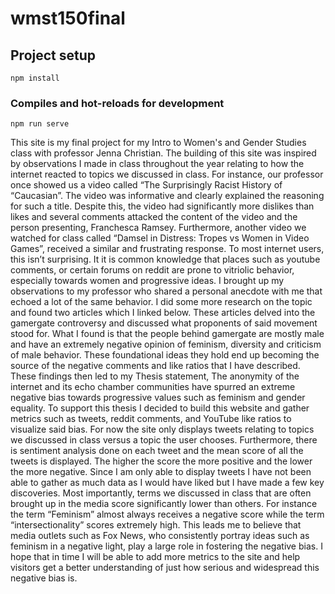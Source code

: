 # wmst150final

## Project setup
```
npm install
```

### Compiles and hot-reloads for development
```
npm run serve
```
This site is my final project for my Intro to Women's and Gender Studies class with professor Jenna Christian. The building of this site was inspired by observations I made in class throughout the year relating to how the internet reacted to topics we discussed in class. For instance, our professor once showed us a video called “The Surprisingly Racist History of “Caucasian”. The video was informative and clearly explained the reasoning for such a title. Despite this, the video had significantly more dislikes than likes and several comments attacked the content of the video and the person presenting, Franchesca Ramsey. Furthermore, another video we watched for class called “Damsel in Distress: Tropes vs Women in Video Games”, received a similar and frustrating response. To most internet users, this isn’t surprising. It it is common knowledge that places such as youtube comments, or certain forums on reddit are prone to vitriolic behavior, especially towards women and progressive ideas. I brought up my observations to my professor who shared a personal anecdote with me that echoed a lot of the same behavior. I did some more research on the topic and found two articles which I linked below. These articles delved into the gamergate controversy and discussed what proponents of said movement stood for. What I found is that the people behind gamergate are mostly male and have an extremely negative opinion of feminism, diversity and criticism of male behavior. These foundational ideas they hold end up becoming the source of the negative comments and like ratios that I have described. These findings then led to my Thesis statement, The anonymity of the internet and its echo chamber communities have spurred an extreme negative bias towards progressive values such as feminism and gender equality. To support this thesis I decided to build this website and gather metrics such as tweets, reddit comments, and YouTube like ratios to visualize said bias. For now the site only displays tweets relating to topics we discussed in class versus a topic the user chooses. Furthermore, there is sentiment analysis done on each tweet and the mean score of all the tweets is displayed. The higher the score the more positive and the lower the more negative. Since I am only able to display tweets I have not been able to gather as much data as I would have liked but I have made a few key discoveries. Most importantly, terms we discussed in class that are often brought up in the media score significantly lower than others. For instance the term “Feminism” almost always receives a negative score while the term “intersectionality” scores extremely high. This leads me to believe that media outlets such as Fox News, who consistently portray ideas such as feminism in a negative light, play a large role in fostering the negative bias. I hope that in time I will be able to add more metrics to the site and help visitors get a better understanding of just how serious and widespread this negative bias is.
